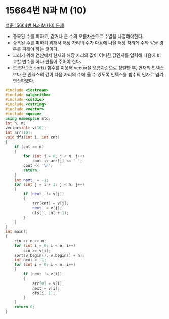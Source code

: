 # 15664번 N과 M (10)

[백준 15664번 N과 M (10) 문제](https://www.acmicpc.net/problem/15664)

- 중복된 수를 피하고, 같거나 큰 수의 오름차순으로 수열을 나열해야한다.
- 중복된 수를 피하기 위해서 해당 자리의 수가 다음에 나올 해당 자리에 수와 같을 경우를 피해야 하는 것이다.
- 그러기 위해 연산에서 현재의 해당 자리의 값이 어떠한 값인지를 입력해 다음에 비교할 변수를 하나 만들어 주어야 한다.
- 오름차순은 sort() 함수를 이용해 vector을 오름차순으로 정렬한 후, 현재의 인덱스보다 큰 인덱스의 값이 다음 자리의 수에 올 수 있도록 인덱스를 함수의 인자로 넘겨 연산하였다.

```c++
#include <iostream>
#include <algorithm>
#include <cstdio>
#include <cstring>
#include <vector>
#include <queue>
using namespace std;
int n, m;
vector<int> v(10);
int arr[10];
void dfs(int i, int cnt)
{
    if (cnt == m)
    {
        for (int j = 0; j < m; j++)
            cout << arr[j] << ' ';
        cout << '\n';
        return;
    }
    int next_ = -1;
    for (int j = i + 1; j < n; j++)
    {
        if (next_ != v[j])
        {
            arr[cnt] = v[j];
            next_ = v[j];
            dfs(j, cnt + 1);
        }
    }
}
int main()
{
    cin >> n >> m;
    for (int i = 0; i < n; i++)
        cin >> v[i];
    sort(v.begin(), v.begin() + n);
    int next = -1;
    for (int i = 0; i < n; i++)
    {
        if (next != v[i])
        {
            arr[0] = v[i];
            next = v[i];
            dfs(i, 1);
        }
    }
    return 0;
}

```

